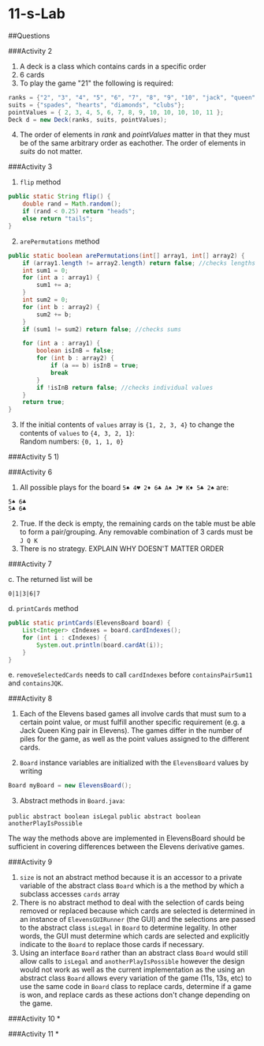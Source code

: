 # 11-s-Lab

##Questions

###Activity 2
1) A deck is a class which contains cards in a specific order  
2) 6 cards  
3) To play the game "21" the following is required:  
```java
ranks = {"2", "3", "4", "5", "6", "7", "8", "9", "10", "jack", "queen", "king", "ace"};
suits = {"spades", "hearts", "diamonds", "clubs"};
pointValues = { 2, 3, 4, 5, 6, 7, 8, 9, 10, 10, 10, 10, 11 };
Deck d = new Deck(ranks, suits, pointValues);
```
4) The order of elements in *rank* and *pointValues* matter in that they must be of the same arbitrary order as eachother. The order of elements in *suits* do not matter.

###Activity 3
1) `flip` method
```java
public static String flip() {
    double rand = Math.random();
    if (rand < 0.25) return "heads";
    else return "tails";
}
```
2) `arePermutations` method

```java
public static boolean arePermutations(int[] array1, int[] array2) {
    if (array1.length != array2.length) return false; //checks lengths
    int sum1 = 0;
    for (int a : array1) {
        sum1 += a;
    }
    int sum2 = 0;
    for (int b : array2) {
        sum2 += b;
    }
    if (sum1 != sum2) return false; //checks sums

    for (int a : array1) {
        boolean isInB = false;
        for (int b : array2) {
            if (a == b) isInB = true;
            break
        }
        if !isInB return false; //checks individual values
    }
    return true;
}
```

3) If the initial contents of `values` array is `{1, 2, 3, 4}` to change the contents of `values` to `{4, 3, 2, 1}`:  
Random numbers: `{0, 1, 1, 0}`

###Activity 5
1)

###Activity 6
1) All possible plays for the board `5♠ 4♥ 2♦ 6♣ A♠ J♥ K♦ 5♣ 2♠` are:  
```
5♠ 6♣
5♣ 6♣
```
2) True. If the deck is empty, the remaining cards on the table must be able to form a pair/grouping. Any removable combination of 3 cards must be `J Q K`  
3) There is no strategy. EXPLAIN WHY DOESN'T MATTER ORDER

###Activity 7

c. The returned list will be

`0|1|3|6|7`

d. `printCards` method

```java
public static printCards(ElevensBoard board) {
    List<Integer> cIndexes = board.cardIndexes();
    for (int i : cIndexes) {
        System.out.println(board.cardAt(i));
    }
}
```

e. `removeSelectedCards` needs to call `cardIndexes` before `containsPairSum11` and `containsJQK`.

###Activity 8
1) Each of the Elevens based games all involve cards that must sum to a certain point value, or must fulfill another specific requirement (e.g. a Jack Queen King pair in Elevens).  The games differ in the number of piles for the game, as well as the point values assigned to the different cards.

2) `Board` instance variables are initialized with the `ElevensBoard` values by writing

```java
Board myBoard = new ElevensBoard();
```

3) Abstract methods in `Board.java`:

`public abstract boolean isLegal`
`public abstract boolean anotherPlayIsPossible`

The way the methods above are implemented in ElevensBoard should be sufficient in covering differences between the Elevens derivative games.



###Activity 9
1) `size` is not an abstract method because it is an accessor to a private variable of the abstract class `Board` which is a the method by which a subclass accesses `cards` array  
2) There is no abstract method to deal with the selection of cards being removed or replaced because which cards are selected is determined in an instance of `ElevensGUIRunner` (the GUI) and the selections are passed to the abstract class `isLegal` in `Board` to determine legality. In other words, the GUI must determine which cards are selected and explicitly indicate to the `Board` to replace those cards if necessary.  
3) Using an interface `Board` rather than an abstract class `Board` would still allow calls to `isLegal` and `anotherPlayIsPossible` however the design would not work as well as the current implementation as the using an abstract class `Board` allows every variation of the game (11s, 13s, etc) to use the same code in `Board` class to replace cards, determine if a game is won, and replace cards as these actions don't change depending on the game.

###Activity 10
*

###Activity 11
*
